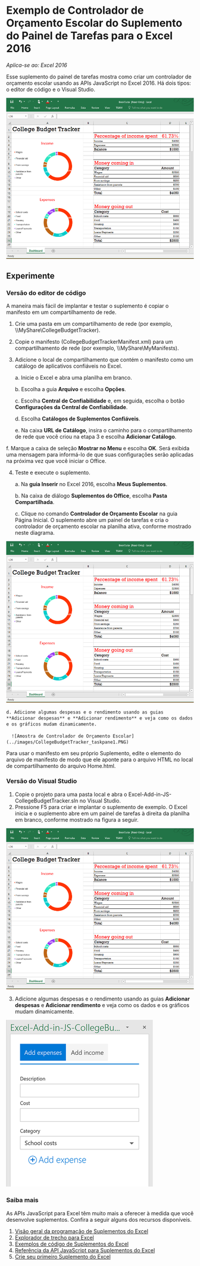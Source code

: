 # Exemplo de Controlador de Orçamento Escolar do Suplemento do Painel de Tarefas para o Excel 2016

_Aplica-se ao: Excel 2016_

Esse suplemento do painel de tarefas mostra como criar um controlador de orçamento escolar usando as APIs JavaScript no Excel 2016. Há dois tipos: o editor de código e o Visual Studio.

![Exemplo de Controlador de Orçamento Escolar](../images/CollegeBudgetTracker_tracker.PNG)

## Experimente
### Versão do editor de código

A maneira mais fácil de implantar e testar o suplemento é copiar o manifesto em um compartilhamento de rede.

1.  Crie uma pasta em um compartilhamento de rede (por exemplo, \\\MyShare\CollegeBudgetTracker).  
2.  Copie o manifesto (CollegeBudgetTrackerManifest.xml) para um compartilhamento de rede (por exemplo, \\\MyShare\MyManifests).
3.  Adicione o local de compartilhamento que contém o manifesto como um catálogo de aplicativos confiáveis no Excel.

    a. Inicie o Excel e abra uma planilha em branco.  
    
    b. Escolha a guia **Arquivo** e escolha **Opções**.
    
    c. Escolha **Central de Confiabilidade** e, em seguida, escolha o botão **Configurações da Central de Confiabilidade**.
    
    d. Escolha **Catálogos de Suplementos Confiáveis**.
    
    e. Na caixa  **URL de Catálogo**, insira o caminho para o compartilhamento de rede que você criou na etapa 3 e escolha **Adicionar Catálogo**.
    
   f.  Marque a caixa de seleção **Mostrar no Menu** e escolha **OK**. Será exibida uma mensagem para informá-lo de que suas configurações serão aplicadas na próxima vez que você iniciar o Office. 
        
4.  Teste e execute o suplemento. 

    a. Na **guia Inserir** no Excel 2016, escolha **Meus Suplementos**. 
    
    b. Na caixa de diálogo **Suplementos do Office**, escolha **Pasta Compartilhada**.
    
    c. Clique no comando **Controlador de Orçamento Escolar** na guia Página Inicial. O suplemento abre um painel de tarefas e cria o controlador de orçamento escolar na planilha ativa, conforme mostrado neste diagrama. 
      
   ![Exemplo de Controlador de Orçamento Escolar](../images/CollegeBudgetTracker_tracker.PNG) 

    d. Adicione algumas despesas e o rendimento usando as guias **Adicionar despesas** e **Adicionar rendimento** e veja como os dados e os gráficos mudam dinamicamente.
    
      ![Amostra de Controlador de Orçamento Escolar](../images/CollegeBudgetTracker_taskpane1.PNG) 

Para usar o manifesto em seu próprio Suplemento, edite o elemento <SourceLocation> do arquivo de manifesto de modo que ele aponte para o arquivo HTML no local de compartilhamento do arquivo Home.html.
    
### Versão do Visual Studio
1.  Copie o projeto para uma pasta local e abra o Excel-Add-in-JS-CollegeBudgetTracker.sln no Visual Studio.
2.  Pressione F5 para criar e implantar o suplemento de exemplo. O Excel inicia e o suplemento abre em um painel de tarefas à direita da planilha em branco, conforme mostrado na figura a seguir. 
        
  ![Exemplo de Controlador de Orçamento Escolar](../images/CollegeBudgetTracker_tracker.PNG) 

3.  Adicione algumas despesas e o rendimento usando as guias **Adicionar despesas** e **Adicionar rendimento** e veja como os dados e os gráficos mudam dinamicamente.

  ![Exemplo de Controlador de Orçamento Escolar](../images/CollegeBudgetTracker_taskpane1.PNG) 


### Saiba mais

As APIs JavaScript para Excel têm muito mais a oferecer à medida que você desenvolve suplementos. Confira a seguir alguns dos recursos disponíveis. 

1.  [Visão geral da programação de Suplementos do Excel](https://github.com/OfficeDev/office-js-docs/blob/master/excel/excel-add-ins-programming-overview.md)
2.  [Explorador de trecho para Excel](http://officesnippetexplorer.azurewebsites.net/#/snippets/excel)
3.  [Exemplos de código de Suplementos do Excel](https://github.com/OfficeDev/office-js-docs/blob/master/excel/excel-add-ins-code-samples.md) 
4.  [Referência da API JavaScript para Suplementos do Excel](https://github.com/OfficeDev/office-js-docs/blob/master/excel/excel-add-ins-javascript-reference.md)
5.  [Crie seu primeiro Suplemento do Excel](https://github.com/OfficeDev/office-js-docs/blob/master/excel/build-your-first-excel-add-in.md)
